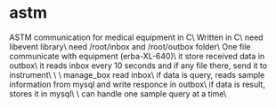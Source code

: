 # astm
ASTM communication for medical equipment in C\\
Written in C\\
need libevent library\\
need /root/inbox and /root/outbox folder\\
One file communicate with equipment (erba-XL-640)\\
  it store received data in outbox\\
  it reads inbox every 10 seconds and if any file there, send it to instrument\\
  \\
  \\
  manage_box read inbox\\
    if data is query, reads sample information from mysql and write responce in outbox\\
    if data is result, stores it in mysql\\
    \\
  can handle one sample query at a time\\
